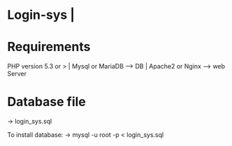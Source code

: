 # Login-sys |

# Requirements

PHP version 5.3 or > |
Mysql or MariaDB --> DB |
Apache2 or Nginx --> web Server

# Database file 

-> login_sys.sql

To install database:
 -> mysql -u root -p < login_sys.sql

